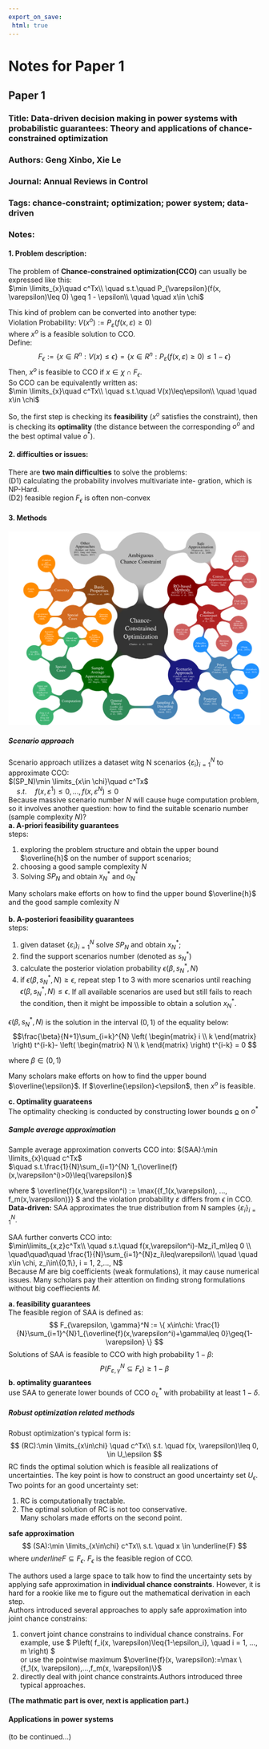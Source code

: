 ```yaml
---
export_on_save:
 html: true
---
```

# Notes for Paper 1
## Paper 1
### __Title:__ Data-driven decision making in power systems with probabilistic guarantees: Theory and applications of chance-constrained optimization  
### __Authors:__ Geng Xinbo, Xie Le  
### __Journal:__ Annual Reviews in Control 
### __Tags__: chance-constraint; optimization; power system; data-driven
### __Notes:__  
#### 1. Problem description:
The problem of __Chance-constrained optimization(CCO)__ can usually be expressed like this:  
$\min \limits_{x}\quad c^Tx\\
\quad s.t.\quad P_{\varepsilon}(f(x, \varepsilon)\leq 0) \geq 1 - \epsilon\\
\quad \quad x\in \chi$  

This kind of problem can be converted into another type:  
Violation Probability: $V(x^o) :=  P_{\varepsilon}(f(x, \varepsilon)\geq 0)$  
where $x^o$ is a feasible solution to CCO.  
Define:  
$$F_\epsilon := \{x\in R^n : V(x) \leq \epsilon\} = \{x\in R^n : P_{\varepsilon}(f(x, \varepsilon)\geq 0) \leq 1 - \epsilon\}$$
Then, $x^o$ is feasible to CCO if $x \in \chi \cap F_\epsilon$.  
So CCO can be equivalently written as:  
$\min \limits_{x}\quad c^Tx\\
\quad s.t.\quad V(x)\leq\epsilon\\
\quad \quad x\in \chi$  

So, the first step is checking its __feasibility__ ($x^o$ satisfies the constraint), then is checking its __optimality__ (the distance between the corresponding $o^o$ and the best optimal value $o^*$).   

#### 2. difficulties or issues: 
There are __two main difficulties__ to solve the problems:  
(D1) calculating the probability involves multivariate inte- gration, which is NP-Hard.  
(D2) feasible region $F_\epsilon$ is often non-convex 

#### 3. Methods
![methods](./images/Paper1/methods.PNG)

##### __Scenario approach__  
Scenario approach  utilizes a dataset witg N scenarios $\{\varepsilon_i\}^N_{i=1}$ to approximate CCO:  
$(SP_N)\min \limits_{x\in \chi}\quad c^Tx$  
$\quad s.t.\quad f(x, \varepsilon^1)\leq 0,...,f(x, \varepsilon^N)\leq 0$  
Because massive scenario number $N$ will cause huge computation problem, so it involves another question: how to find the suitable scenario number (sample complexity $N$)?  
__a. A-priori feasibility guarantees__  
steps:  
1. exploring the problem structure and obtain the upper bound $\overline{h}$ on the number of support scenarios;
2. choosing a good sample complexity $N$
3. Solving $SP_N$ and obtain $x^*_N$ and $o^*_N$  

Many scholars make efforts on how to find the upper bound $\overline{h}$ and the good sample comlexity $N$  
<br>
__b. A-posteriori feasibility guarantees__  
steps:
1. given dataset $\{\varepsilon_i\}^N_{i=1}$ solve $SP_N$ and obtain $x^*_N$;
2. find the support scenarios number (denoted as $s^*_N$)
3. calculate the posterior violation probability $\epsilon(\beta, s^*_N, N)$
4. if  $\epsilon(\beta, s^*_N, N)\geq{\epsilon}$, repeat step 1 to 3 with more scenarios until reaching $\epsilon(\beta, s^*_N, N)\leq{\epsilon}$. If all available scenarios are used but still fails to reach the condition, then it might be impossible to obtain a solution $x^*_N$.

 $\epsilon(\beta, s^*_N, N)$ is the solution in the interval $(0,1)$ of the equality below:
$$\frac{\beta}{N+1}\sum_{i=k}^{N}
  \left(
  \begin{matrix}
   i  \\
   k 
  \end{matrix}
  \right)
  t^{i-k}-
  \left(
      \begin{matrix}
      N  \\
      k 
      \end{matrix}
      \right)
  t^{i-k} = 0
$$

where $\beta\in{(0,1)}$

Many scholars make efforts on how to find the upper bound $\overline{\epsilon}$. If $\overline{\epsilon}<\epsilon$, then $x^o$ is feasible.

__c. Optimality guarateens__  
The optimality checking is conducted by constructing lower bounds <u>o</u> on $o^*$  

##### Sample average approximation
Sample average approximation converts CCO into:
$(SAA):\min \limits_{x}\quad c^Tx$  
$\quad s.t.\frac{1}{N}\sum_{i=1}^{N}
1_{\overline{f}(x,\varepsilon^i)>0}\leq{\varepsilon}$

where 
$
\overline{f}(x,\varepsilon^i) 
:= 
\max{\{f_1(x,\varepsilon), ..., f_m(x,\varepsilon)\}}
$ and the violation probability $\varepsilon$ differs from $\epsilon$ in CCO.  
__Data-driven:__ SAA approximates the true distribution from N samples $\{\varepsilon_i\}^N_{i=1}$.  

SAA further converts CCO into:  
$\min\limits_{x,z}c^Tx\\
\quad s.t.\quad f(x,\varepsilon^i)-Mz_i1_m\leq 0  \\
\quad\quad\quad \frac{1}{N}\sum_{i=1}^{N}z_i\leq\varepsilon\\
\quad \quad x\in \chi, z_i\in\{0,1\}, i = 1, 2,..., N$  
Because $M$ are big coefficients (weak formulations), it may cause numerical issues. Many scholars pay their attention on finding strong formulations without big coeffiecients $M$.  

__a. feasibility guarantees__  
The feasible region of SAA is defined as:
$$
F_{\varepsilon, \gamma}^N
:=
\{
    x\in\chi:
    \frac{1}{N}\sum_{i=1}^{N}1_{\overline{f}(x,\varepsilon^i)+\gamma\leq 0}\geq{1-\varepsilon}
    \}
$$
Solutions of SAA is feasible to CCO with high probability $1-\beta$:  
$$
P(F_{\varepsilon, \gamma}^N\subseteq{F_\epsilon})\geq{1-\beta}
$$
__b. optimality guarantees__  
use SAA to generate lower bounds of CCO $o_L^*$ with probability at least $1-\delta$.


##### Robust optimization related methods
Robust optimization's typical form is:
$$
(RC):\min \limits_{x\in\chi} \quad c^Tx\\
s.t. \quad f(x, \varepsilon)\leq 0, \in U_\epsilon
$$
RC finds the optimal solution which is feasible all realizations of uncertainties. The key point is how to construct an good uncertainty set $U_\epsilon$.  
Two points for an good uncertainty set:  
1. RC is computationally tractable.
2. The optimal solution of RC is not too conservative.  
Many scholars made efforts on the second point.  

__safe approximation__  
$$
(SA):\min \limits_{x\in\chi} c^Tx\\
s.t. \quad x \in \underline{F}
$$
where $underline{F} \subseteq{F_\epsilon}$. $F_\epsilon$ is the feasible region of CCO.  

The authors used a large space to talk how to find the uncertainty sets by applying safe approximation in __individual chance constraints__. However, it is hard for a rookie like me to figure out the mathematical derivation in each step.  
Authors introduced several approaches to apply safe approximation into joint chance constrains:  
1. convert joint chance constrains to individual chance constrains. For example, use 
$
P\left(
    f_i(x, \varepsilon)\leq{1-\epsilon_i}, 
    \quad
    i = 1, ..., m
    \right)
$  
or use the pointwise maximum
$\overline{f}(x, \varepsilon):=\max \{f_1(x, \varepsilon),...,f_m(x, \varepsilon)\}$
2. directly deal with joint chance constraints.Authors introduced three typical approaches.  

__(The mathmatic part is over, next is application part.)__
#### Applications in power systems
(to be continued...)